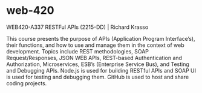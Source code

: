 # web-420
WEB420-A337 RESTFul APIs (2215-DD) | Richard Krasso

This course presents the purpose of APIs (Application Program Interface’s), their functions, and how to use and manage them in the context of web development. Topics include REST methodologies, SOAP Request/Responses, JSON WEB APIs, REST-based Authentication and Authorization, Microservices, ESB’s (Enterprise Service Bus), and Testing and Debugging APIs. Node.js is used for building RESTful APIs and SOAP UI is used for testing and debugging them. GitHub is used to host and share coding projects. 
